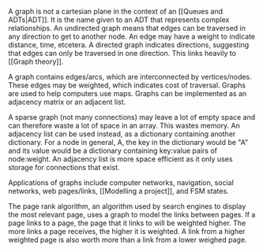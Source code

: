 
A graph is not a cartesian plane in the context of an [[Queues and ADTs|ADT]]. It is the name given to an ADT that represents complex relationships. An undirected graph means that edges can be traversed in any direction to get to another node. An edge may have a weight to indicate distance, time, etcetera. A directed graph indicates directions, suggesting that edges can only be traversed in one direction. This links heavily to [[Graph theory]].

A graph contains edges/arcs, which are interconnected by vertices/nodes. These edges may be weighted, which indicates cost of traversal. Graphs are used to help computers use maps. Graphs can be implemented as an adjacency matrix or an adjacent list.

A sparse graph (not many connections) may leave a lot of empty space and can therefore waste a lot of space in an array. This wastes memory. An adjacency list can be used instead, as a dictionary containing another dictionary. For a node in general, A, the key in the dictionary would be "A" and its value would be a dictionary containing key:value pairs of node:weight. An adjacency list is more space efficient as it only uses storage for connections that exist.


Applications of graphs include computer networks, navigation, social networks, web pages/links, [[Modelling a project]], and FSM states.

The page rank algorithm, an algorithm used by search engines to display the most relevant page, uses a graph to model the links between pages. If a page links to a page, the page that it links to will be weighted higher. The more links a page receives, the higher it is weighted. A link from a higher weighted page is also worth more than a link from a lower weighed page.
